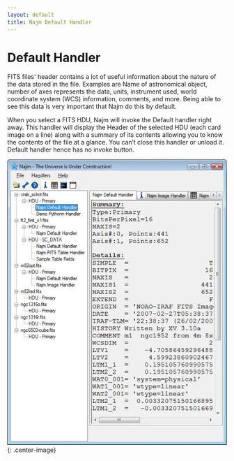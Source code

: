 ```yaml
---
layout: default
title: Najm Default Handler
---
```


# Default Handler

FITS files' header contains a lot of useful information about the nature of the data stored in the file. Examples are Name of astronomical object, number of axes represents the data, units, instrument used, world coordinate system (WCS) information, comments, and more. Being able to see this data is very important that Najm do this by default.

When you select a FITS HDU, Najm will invoke the Default handler right away. This handler will display the Header of the selected HDU (each card image on a line) along with a summary of its contents allowing you to know the contents of the file at a glance. You can’t close this handler or unload it. Default handler hence has no invoke button.

![](assets/images/ss.defaulthandler.jpg){: .center-image}
